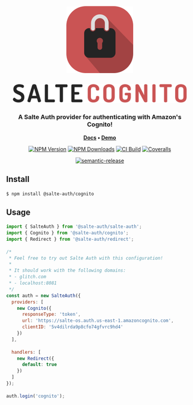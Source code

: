 <h2 align="center">
  <div>
    <a href="https://github.com/salte-auth/cognito">
      <img height="180px" src="https://raw.githubusercontent.com/salte-auth/logos/master/images/logo.svg?sanitize=true">
      <br>
      <br>
      <img height="50px" src="https://raw.githubusercontent.com/salte-auth/logos/master/images/%40salte-auth/cognito.svg?sanitize=true">
    </a>
  </div>
</h2>

<h3 align="center">
	A Salte Auth provider for authenticating with Amazon's Cognito!
</h3>

<p align="center">
	<strong>
		<a href="https://salte-auth.gitbook.io">Docs</a>
		•
		<a href="https://salte-auth-demo.glitch.me">Demo</a>
	</strong>
</p>

<div align="center">

  [![NPM Version][npm-version-image]][npm-url]
  [![NPM Downloads][npm-downloads-image]][npm-url]
  [![CI Build][github-actions-image]][github-actions-url]
  [![Coveralls][coveralls-image]][coveralls-url]

  [![semantic-release][semantic-release-image]][semantic-release-url]

</div>

## Install

```sh
$ npm install @salte-auth/cognito
```

## Usage

```js
import { SalteAuth } from '@salte-auth/salte-auth';
import { Cognito } from '@salte-auth/cognito';
import { Redirect } from '@salte-auth/redirect';

/* 
 * Feel free to try out Salte Auth with this configuration!
 * 
 * It should work with the following domains:
 * - glitch.com
 * - localhost:8081
 */
const auth = new SalteAuth({
  providers: [
    new Cognito({
      responseType: 'token',
      url: 'https://salte-os.auth.us-east-1.amazoncognito.com',
      clientID: '5v4dilrda9p8cfo74gfvrc9hd4'
    })
  ],

  handlers: [
    new Redirect({
      default: true
    })
  ]
});

auth.login('cognito');
```

[npm-version-image]: https://img.shields.io/npm/v/@salte-auth/cognito.svg?style=flat
[npm-downloads-image]: https://img.shields.io/npm/dm/@salte-auth/cognito.svg?style=flat
[npm-url]: https://npmjs.org/package/@salte-auth/cognito

[github-actions-image]: https://github.com/salte-auth/cognito/actions/workflows/ci.yml/badge.svg?branch=master 
[github-actions-url]: https://github.com/salte-auth/cognito/actions/workflows/ci.yml

[coveralls-image]: https://img.shields.io/coveralls/salte-auth/cognito/master.svg
[coveralls-url]: https://coveralls.io/github/salte-auth/cognito?branch=master

[commitizen-image]: https://img.shields.io/badge/commitizen-friendly-brightgreen.svg
[commitizen-url]: https://commitizen.github.io/cz-cli/

[semantic-release-url]: https://github.com/semantic-release/semantic-release
[semantic-release-image]: https://img.shields.io/badge/%20%20%F0%9F%93%A6%F0%9F%9A%80-semantic--release-e10079.svg
